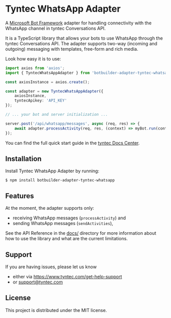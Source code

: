 # Tyntec WhatsApp Adapter

A [Microsoft Bot Framework](https://www.botframework.com/) adapter for handling
connectivity with the WhatsApp channel in tyntec Conversations API.

It is a TypeScript library that allows your bots to use WhatsApp through the
tyntec Conversations API. The adapter supports two-way (incoming and outgoing)
messaging with templates, free-form and rich media.

Look how easy it is to use:

```typescript
import axios from 'axios';
import { TyntecWhatsAppAdapter } from 'botbuilder-adapter-tyntec-whatsapp';

const axiosInstance = axios.create();

const adapter = new TyntecWhatsAppAdapter({
    axiosInstance,
    tyntecApikey: 'API_KEY'
});

// ... your bot and server initialization ...

server.post('/api/whatsapp/messages', async (req, res) => {
    await adapter.processActivity(req, res, (context) => myBot.run(context));
});
```

You can find the full quick start guide in the [tyntec Docs Center](https://www.tyntec.com/docs/whatsapp-business-api-integration-microsoft-bot-framework).


## Installation

Install Tyntec WhatsApp Adapter by running:

```shell
$ npm install botbuilder-adapter-tyntec-whatsapp
```


## Features

At the moment, the adapter supports only:

* receiving WhatsApp messages (`processActivity`) and
* sending WhatsApp messages (`sendActivities`),

See the API Reference in the [docs/](./docs) directory for more information
about how to use the library and what are the current limitations.


## Support

If you are having issues, please let us know
* either via https://www.tyntec.com/get-help-support
* or support@tyntec.com

## License

This project is distributed under the MIT license.
